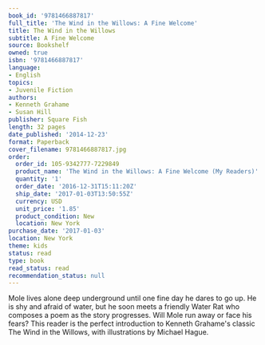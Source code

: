 ```yaml
---
book_id: '9781466887817'
full_title: 'The Wind in the Willows: A Fine Welcome'
title: The Wind in the Willows
subtitle: A Fine Welcome
source: Bookshelf
owned: true
isbn: '9781466887817'
language:
- English
topics:
- Juvenile Fiction
authors:
- Kenneth Grahame
- Susan Hill
publisher: Square Fish
length: 32 pages
date_published: '2014-12-23'
format: Paperback
cover_filename: 9781466887817.jpg
order:
  order_id: 105-9342777-7229849
  product_name: 'The Wind in the Willows: A Fine Welcome (My Readers)'
  quantity: '1'
  order_date: '2016-12-31T15:11:20Z'
  ship_date: '2017-01-03T13:50:55Z'
  currency: USD
  unit_price: '1.85'
  product_condition: New
  location: New York
purchase_date: '2017-01-03'
location: New York
theme: kids
status: read
type: book
read_status: read
recommendation_status: null
---
```

Mole lives alone deep underground until one fine day he dares to go up. He is shy and afraid of water, but he soon meets a friendly Water Rat who composes a poem as the story progresses. Will Mole run away or face his fears? This reader is the perfect introduction to Kenneth Grahame's classic The Wind in the Willows, with illustrations by Michael Hague.
